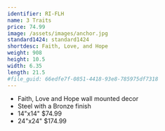 ```yaml
---
identifier: RI-FLH
name: 3 Traits
price: 74.99
image: /assets/images/anchor.jpg
standard1424: standard1424
shortdesc: Faith, Love, and Hope
weight: 908
height: 10.5
width: 6.35
length: 21.5
#file_guid: 66edfe7f-0851-4418-93e8-785975df7318
---
```



- Faith, Love and Hope wall mounted decor
- Steel with a Bronze finish
- 14"x14" $74.99
- 24"x24" $174.99
